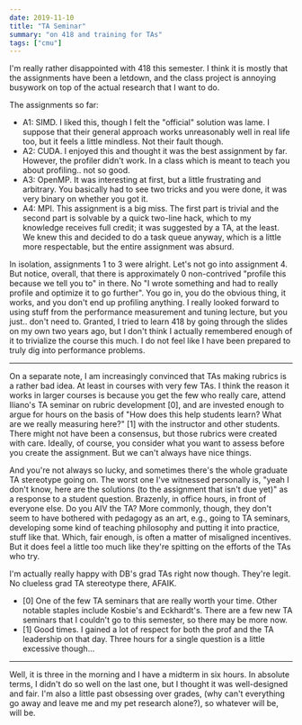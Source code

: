 ```yaml
---
date: 2019-11-10
title: "TA Seminar"
summary: "on 418 and training for TAs"
tags: ["cmu"]
---
```


I'm really rather disappointed with 418 this semester. I think it is mostly that the assignments have been a letdown, and the class project is annoying busywork on top of the actual research that I want to do.

The assignments so far:

- A1: SIMD. I liked this, though I felt the "official" solution was lame. I suppose that their general approach works unreasonably well in real life too, but it feels a little mindless. Not their fault though.
- A2: CUDA. I enjoyed this and thought it was the best assignment by far. However, the profiler didn't work. In a class which is meant to teach you about profiling.. not so good.
- A3: OpenMP. It was interesting at first, but a little frustrating and arbitrary. You basically had to see two tricks and you were done, it was very binary on whether you got it.
- A4: MPI. This assignment is a big miss. The first part is trivial and the second part is solvable by a quick two-line hack, which to my knowledge receives full credit; it was suggested by a TA, at the least. We knew this and decided to do a task queue anyway, which is a little more respectable, but the entire assignment was absurd.

In isolation, assignments 1 to 3 were alright. Let's not go into assignment 4. But notice, overall, that there is approximately 0 non-contrived "profile this because we tell you to" in there. No "I wrote something and had to really profile and optimize it to go further". You go in, you do the obvious thing, it works, and you don't end up profiling anything. I really looked forward to using stuff from the performance measurement and tuning lecture, but you just.. don't need to. Granted, I tried to learn 418 by going through the slides on my own two years ago, but I don't think I actually remembered enough of it to trivialize the course this much. I do not feel like I have been prepared to truly dig into performance problems.

---

On a separate note, I am increasingly convinced that TAs making rubrics is a rather bad idea. At least in courses with very few TAs. I think the reason it works in larger courses is because you get the few who really care, attend Iliano's TA seminar on rubric development [0], and are invested enough to argue for hours on the basis of "How does this help students learn? What are we really measuring here?" [1] with the instructor and other students. There might not have been a consensus, but those rubrics were created with care. Ideally, of course, you consider what you want to assess before you create the assignment. But we can't always have nice things.

And you're not always so lucky, and sometimes there's the whole graduate TA stereotype going on. The worst one I've witnessed personally is, "yeah I don't know, here are the solutions (to the assignment that isn't due yet)" as a response to a student question. Brazenly, in office hours, in front of everyone else. Do you AIV the TA? More commonly, though, they don't seem to have bothered with pedagogy as an art, e.g., going to TA seminars, developing some kind of teaching philosophy and putting it into practice, stuff like that. Which, fair enough, is often a matter of misaligned incentives. But it does feel a little too much like they're spitting on the efforts of the TAs who try.

I'm actually really happy with DB's grad TAs right now though. They're legit. No clueless grad TA stereotype there, AFAIK.

- [0] One of the few TA seminars that are really worth your time. Other notable staples include Kosbie's and Eckhardt's. There are a few new TA seminars that I couldn't go to this semester, so there may be more now.
- [1] Good times. I gained a lot of respect for both the prof and the TA leadership on that day. Three hours for a single question is a little excessive though...

---

Well, it is three in the morning and I have a midterm in six hours. In absolute terms, I didn't do so well on the last one, but I thought it was well-designed and fair. I'm also a little past obsessing over grades, (why can't everything go away and leave me and my pet research alone?), so whatever will be, will be.
